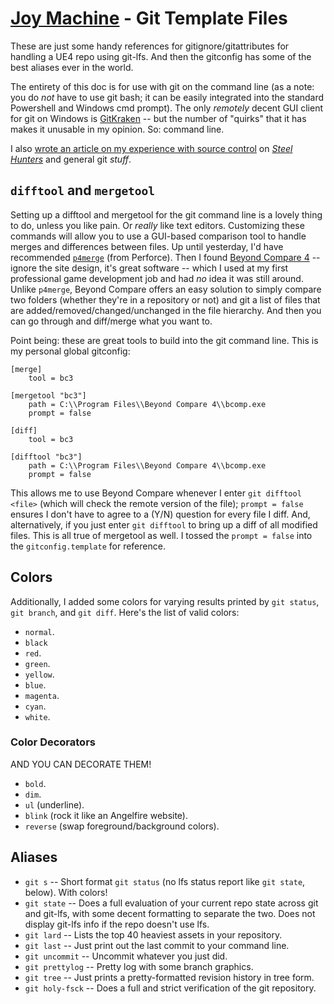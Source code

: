 # [Joy Machine](http://joy-machine.com/) - Git Template Files
These are just some handy references for gitignore/gitattributes for handling a UE4 repo using git-lfs. And then the gitconfig has some of the best aliases ever in the world.

The entirety of this doc is for use with git on the command line (as a note: you do *not* have to use git bash; it can be easily integrated into the standard Powershell and Windows cmd prompt). The only *remotely* decent GUI client for git on Windows is [GitKraken](https://www.gitkraken.com) -- but the number of "quirks" that it has makes it unusable in my opinion. So: command line.

I also [wrote an article on my experience with source control](https://blog.joy-machine.com/working-with-git-for-games-and-in-general-a0efb78f3a01) on [*Steel Hunters*](http://steel-hunters.com) and general git *stuff*.

## `difftool` and `mergetool`
Setting up a difftool and mergetool for the git command line is a lovely thing to do, unless you like pain. Or *really* like text editors. Customizing these commands will allow you to use a GUI-based comparison tool to handle merges and differences between files. Up until yesterday, I'd have recommended [`p4merge`](https://www.perforce.com/product/components/perforce-visual-merge-and-diff-tools) (from Perforce). Then I found [Beyond Compare 4](https://www.scootersoftware.com/) -- ignore the site design, it's great software -- which I used at my first professional game development job and had *no* idea it was still around. Unlike `p4merge`, Beyond Compare offers an easy solution to simply compare two folders (whether they're in a repository or not) and git a list of files that are added/removed/changed/unchanged in the file hierarchy. And then you can go through and diff/merge what you want to.

Point being: these are great tools to build into the git command line. This is my personal global gitconfig:

```
[merge]
	tool = bc3

[mergetool "bc3"]
	path = C:\\Program Files\\Beyond Compare 4\\bcomp.exe
	prompt = false

[diff]
	tool = bc3

[difftool "bc3"]
	path = C:\\Program Files\\Beyond Compare 4\\bcomp.exe
	prompt = false
```

This allows me to use Beyond Compare whenever I enter `git difftool <file>` (which will check the remote version of the file); `prompt = false` ensures I don't have to agree to a (Y/N) question for every file I diff. And, alternatively, if you just enter `git difftool` to bring up a diff of all modified files. This is all true of mergetool as well. I tossed the `prompt = false` into the `gitconfig.template` for reference. 

## Colors
Additionally, I added some colors for varying results printed by `git status`, `git branch`, and `git diff`. Here's the list of valid colors:
* `normal`.
* `black`
* `red`.
* `green`.
* `yellow`.
* `blue`.
* `magenta`.
* `cyan`.
* `white`.

### Color Decorators
AND YOU CAN DECORATE THEM!
* `bold`.
* `dim`.
* `ul` (underline).
* `blink` (rock it like an Angelfire website).
* `reverse` (swap foreground/background colors).

## Aliases
* `git s` -- Short format `git status` (no lfs status report like `git state`, below). With colors!
* `git state` -- Does a full evaluation of your current repo state across git and git-lfs, with some decent formatting to separate the two. Does not display git-lfs info if the repo doesn't use lfs.
* `git lard` -- Lists the top 40 heaviest assets in your repository.
* `git last` -- Just print out the last commit to your command line.
* `git uncommit` -- Uncommit whatever you just did.
* `git prettylog` -- Pretty log with some branch graphics.
* `git tree` -- Just prints a pretty-formatted revision history in tree form.
* `git holy-fsck` -- Does a full and strict verification of the git repository.
